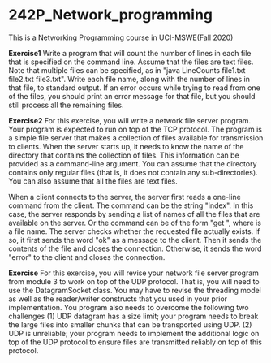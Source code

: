 # 242P_Network_programming
This is a Networking Programming course in UCI-MSWE(Fall 2020)

**Exercise1**
Write a program that will count the number of lines in each file that is specified on the command line. Assume that the files are text files. Note that multiple files can be specified, as in "java LineCounts file1.txt file2.txt file3.txt". Write each file name, along with the number of lines in that file, to standard output. If an error occurs while trying to read from one of the files, you should print an error message for that file, but you should still process all the remaining files.

**Exercise2**
For this exercise, you will write a network file server program. Your program is expected to run on top of the TCP protocol. The program is a simple file server that makes a collection of files available for transmission to clients. When the server starts up, it needs to know the name of the directory that contains the collection of files. This information can be provided as a command-line argument. You can assume that the directory contains only regular files (that is, it does not contain any sub-directories). You can also assume that all the files are text files.

When a client connects to the server, the server first reads a one-line command from the client. The command can be the string "index". In this case, the server responds by sending a list of names of all the files that are available on the server. Or the command can be of the form "get <file>", where <file> is a file name. The server checks whether the requested file actually exists. If so, it first sends the word "ok" as a message to the client. Then it sends the contents of the file and closes the connection. Otherwise, it sends the word "error" to the client and closes the connection.
  
  **Exercise**
 For this exercise, you will revise your network file server program from module 3 to work on top of the UDP protocol. That is, you will need to use the DatagramSocket class. You may have to revise the threading model as well as the reader/writer constructs that you used in your prior implementation. You program also needs to overcome the following two challenges (1) UDP datagram has a size limit; your program needs to break the large files into smaller chunks that can be transported using UDP.  (2) UDP is unreliable; your program needs to implement the additional logic on top of the UDP protocol to ensure files are transmitted reliably on top of this protocol. 
